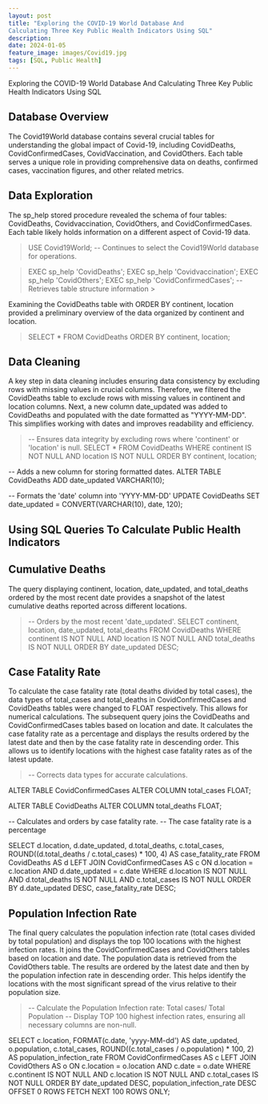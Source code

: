 ```yaml
---
layout: post
title: "Exploring the COVID-19 World Database And 
Calculating Three Key Public Health Indicators Using SQL"
description:
date: 2024-01-05
feature_image: images/Covid19.jpg
tags: [SQL, Public Health]
---
```


Exploring the COVID-19 World Database And Calculating Three Key Public Health Indicators Using SQL


<!--more-->

## Database Overview
The Covid19World database contains several crucial tables for understanding the global impact of Covid-19, including CovidDeaths, CovidConfirmedCases, CovidVaccination, and CovidOthers. 
Each table serves a unique role in providing comprehensive data on deaths, confirmed cases, vaccination figures, and other related metrics.

## Data Exploration
The sp_help stored procedure revealed the schema of four tables: CovidDeaths, Covidvaccination, CovidOthers, and CovidConfirmedCases. Each table likely holds information on a different aspect of Covid-19 data.

> USE Covid19World;
> -- Continues to select the Covid19World database for operations.

> EXEC sp_help 'CovidDeaths';
> EXEC sp_help 'Covidvaccination';
> EXEC sp_help 'CovidOthers';
> EXEC sp_help 'CovidConfirmedCases';
> -- Retrieves table structure information >

Examining the CovidDeaths table with ORDER BY continent, location provided a preliminary overview of the data organized by continent and location.
>SELECT *
FROM CovidDeaths
ORDER BY continent, location;
>

## Data Cleaning

A key step in data cleaning includes ensuring data consistency by excluding rows with missing values in crucial columns. Therefore, we filtered the CovidDeaths table to exclude rows with missing values in continent and location columns. 
Next, a new column date_updated was added to CovidDeaths and populated with the date formatted as "YYYY-MM-DD". This simplifies working with dates and improves readability and efficiency.

> -- Ensures data integrity by excluding rows where 'continent' or 'location' is null.
SELECT *
FROM CovidDeaths
WHERE continent IS NOT NULL AND location IS NOT NULL
ORDER BY continent, location;

-- Adds a new column for storing formatted dates.
ALTER TABLE CovidDeaths
ADD date_updated VARCHAR(10);

-- Formats the 'date' column into 'YYYY-MM-DD'
UPDATE CovidDeaths
SET date_updated = CONVERT(VARCHAR(10), date, 120);

> <cite>

## Using SQL Queries To Calculate Public Health Indicators

## Cumulative Deaths
The query displaying continent, location, date_updated, and total_deaths ordered by the most recent date provides a snapshot of the latest cumulative deaths reported across different locations.

> -- Orders by the most recent 'date_updated'.
SELECT continent, location, date_updated, total_deaths
FROM CovidDeaths
WHERE continent IS NOT NULL AND location IS NOT NULL AND total_deaths IS NOT NULL
ORDER BY date_updated DESC;
>

## Case Fatality Rate
To calculate the case fatality rate (total deaths divided by total cases), the data types of total_cases and total_deaths in CovidConfirmedCases and CovidDeaths tables were changed to FLOAT respectively. This allows for numerical calculations.
The subsequent query joins the CovidDeaths and CovidConfirmedCases tables based on location and date. It calculates the case fatality rate as a percentage and displays the results ordered by the latest date and then by the case fatality rate in descending order. This allows us to identify locations with the highest case fatality rates as of the latest update.

> -- Corrects data types for accurate calculations.

ALTER TABLE CovidConfirmedCases
ALTER COLUMN total_cases FLOAT;

ALTER TABLE CovidDeaths
ALTER COLUMN total_deaths FLOAT;

-- Calculates and orders by case fatality rate.
-- The case fatality rate is a percentage

SELECT d.location, d.date_updated, d.total_deaths, c.total_cases,
       ROUND((d.total_deaths / c.total_cases) * 100, 4) AS case_fatality_rate
FROM CovidDeaths AS d
LEFT JOIN CovidConfirmedCases AS c ON d.location = c.location AND d.date_updated = c.date
WHERE d.location IS NOT NULL AND d.total_deaths IS NOT NULL AND c.total_cases IS NOT NULL
ORDER BY d.date_updated DESC, case_fatality_rate DESC;
>

## Population Infection Rate
The final query calculates the population infection rate (total cases divided by total population) and displays the top 100 locations with the highest infection rates. It joins the CovidConfirmedCases and CovidOthers tables based on location and date. The population data is retrieved from the CovidOthers table. The results are ordered by the latest date and then by the population infection rate in descending order. This helps identify the locations with the most significant spread of the virus relative to their population size.

> -- Calculate the Population Infection rate: Total cases/ Total Population
-- Display TOP 100 highest infection rates, ensuring all necessary columns are non-null.

SELECT c.location, FORMAT(c.date, 'yyyy-MM-dd') AS date_updated, o.population, c.total_cases,
       ROUND((c.total_cases / o.population) * 100, 2) AS population_infection_rate
FROM CovidConfirmedCases AS c
LEFT JOIN CovidOthers AS o ON c.location = o.location AND c.date = o.date
WHERE c.continent IS NOT NULL AND c.location IS NOT NULL AND c.total_cases IS NOT NULL
ORDER BY date_updated DESC, population_infection_rate DESC
OFFSET 0 ROWS FETCH NEXT 100 ROWS ONLY;
>
